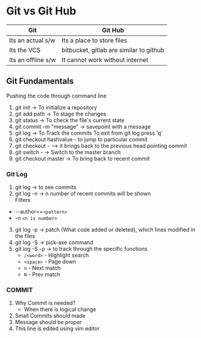 # Git vs Git Hub
Git | Git Hub |
---| ----|
Its an actual s/w | Its a place to store files
Its the VCS | bitbucket, gitlab are similar to github
Its an offline s/w | It cannot work without internet


## Git Fundamentals
Pushing the code through command line
1. git init -> To initialize a repository
2. git add path -> To stage the changes
3. git status -> To check the file's current state
4. git commit -m "message" -> savepoint with a message
5. git log -> To Track the commits
To exit from git log press 'q'
6. git checkout hashvalue - to jump to particular commit
7. git checkout - --> it brings back to the previous head pointing commit
8. git switch - -> Switch to the master branch
8. git checkout master -> To bring back to recent commit

### Git Log
1. git log -> to see commits
2. git log -n -> n number of recent commits will be shown  
Filters
- --author==`<pattern>`
- -n `<n is number>`
3. git log -p -> patch (What code added or deleted), which lines modified in the files
4. git log -S -> pick-axe command
5. git log -S -p -> to track through the specific functions 
    - `/<word>` - Highlight search
    - `<space>` - Page down
    - `n` - Next match
    - `N` - Prev match
### COMMIT
1. Why Commit is needed?
    - When there is logical change
2. Small Commits should made
3. Message should be proper
4. This line is edited using vim editor
